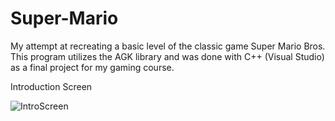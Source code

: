Super-Mario
===========

My attempt at recreating a basic level of the classic game Super Mario Bros.
This program utilizes the AGK library and was done with C++ (Visual Studio) as a final project for my gaming course.

Introduction Screen

![IntroScreen](http://i.imgur.com/BUeGxpu.png)
